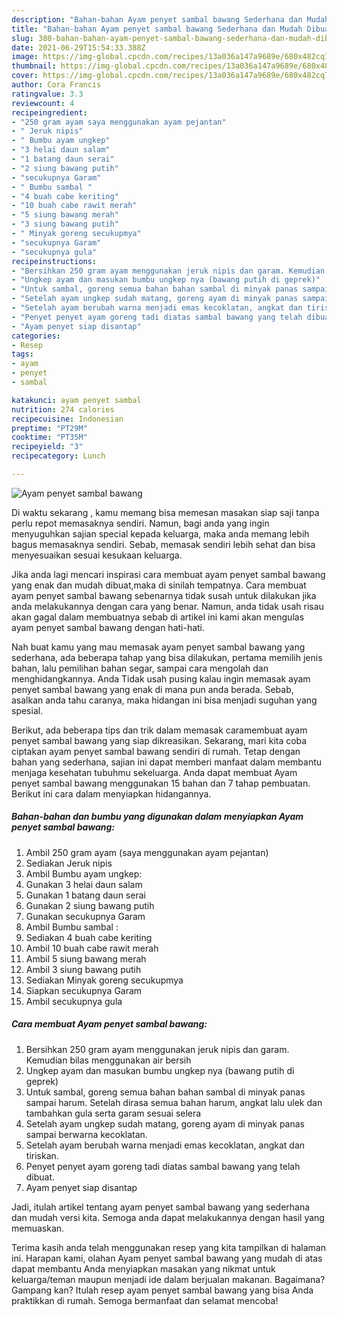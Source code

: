 ```yaml
---
description: "Bahan-bahan Ayam penyet sambal bawang Sederhana dan Mudah Dibuat"
title: "Bahan-bahan Ayam penyet sambal bawang Sederhana dan Mudah Dibuat"
slug: 380-bahan-bahan-ayam-penyet-sambal-bawang-sederhana-dan-mudah-dibuat
date: 2021-06-29T15:54:33.388Z
image: https://img-global.cpcdn.com/recipes/13a036a147a9689e/680x482cq70/ayam-penyet-sambal-bawang-foto-resep-utama.jpg
thumbnail: https://img-global.cpcdn.com/recipes/13a036a147a9689e/680x482cq70/ayam-penyet-sambal-bawang-foto-resep-utama.jpg
cover: https://img-global.cpcdn.com/recipes/13a036a147a9689e/680x482cq70/ayam-penyet-sambal-bawang-foto-resep-utama.jpg
author: Cora Francis
ratingvalue: 3.3
reviewcount: 4
recipeingredient:
- "250 gram ayam saya menggunakan ayam pejantan"
- " Jeruk nipis"
- " Bumbu ayam ungkep"
- "3 helai daun salam"
- "1 batang daun serai"
- "2 siung bawang putih"
- "secukupnya Garam"
- " Bumbu sambal "
- "4 buah cabe keriting"
- "10 buah cabe rawit merah"
- "5 siung bawang merah"
- "3 siung bawang putih"
- " Minyak goreng secukupmya"
- "secukupnya Garam"
- "secukupnya gula"
recipeinstructions:
- "Bersihkan 250 gram ayam menggunakan jeruk nipis dan garam. Kemudian bilas menggunakan air bersih"
- "Ungkep ayam dan masukan bumbu ungkep nya (bawang putih di geprek)"
- "Untuk sambal, goreng semua bahan bahan sambal di minyak panas sampai harum. Setelah dirasa semua bahan harum, angkat lalu ulek dan tambahkan gula serta garam sesuai selera"
- "Setelah ayam ungkep sudah matang, goreng ayam di minyak panas sampai berwarna kecoklatan."
- "Setelah ayam berubah warna menjadi emas kecoklatan, angkat dan tiriskan."
- "Penyet penyet ayam goreng tadi diatas sambal bawang yang telah dibuat."
- "Ayam penyet siap disantap"
categories:
- Resep
tags:
- ayam
- penyet
- sambal

katakunci: ayam penyet sambal 
nutrition: 274 calories
recipecuisine: Indonesian
preptime: "PT29M"
cooktime: "PT35M"
recipeyield: "3"
recipecategory: Lunch

---
```



![Ayam penyet sambal bawang](https://img-global.cpcdn.com/recipes/13a036a147a9689e/680x482cq70/ayam-penyet-sambal-bawang-foto-resep-utama.jpg)

Di waktu  sekarang , kamu memang bisa memesan masakan siap saji tanpa perlu repot memasaknya sendiri. Namun, bagi anda yang ingin menyuguhkan sajian special kepada keluarga, maka anda memang lebih bagus memasaknya sendiri. Sebab, memasak sendiri lebih sehat dan bisa menyesuaikan sesuai kesukaan keluarga.

Jika anda lagi mencari inspirasi cara membuat ayam penyet sambal bawang yang enak dan mudah dibuat,maka di sinilah tempatnya. Cara membuat ayam penyet sambal bawang  sebenarnya tidak susah untuk dilakukan jika anda melakukannya dengan cara yang benar. Namun, anda tidak usah risau akan gagal dalam membuatnya 
sebab di artikel ini kami akan mengulas ayam penyet sambal bawang dengan hati-hati.  



Nah buat kamu yang mau memasak ayam penyet sambal bawang yang sederhana, ada beberapa tahap yang bisa dilakukan, pertama memilih jenis bahan, lalu pemilihan bahan segar, sampai cara mengolah dan menghidangkannya. Anda Tidak usah pusing kalau ingin memasak ayam penyet sambal bawang yang enak di mana pun anda berada. Sebab, asalkan anda  tahu caranya, maka hidangan ini bisa menjadi suguhan yang spesial.

Berikut, ada beberapa tips dan trik dalam memasak caramembuat ayam penyet sambal bawang yang siap dikreasikan. Sekarang, mari kita coba ciptakan ayam penyet sambal bawang sendiri di rumah. Tetap dengan bahan yang sederhana, sajian ini dapat memberi manfaat dalam membantu menjaga kesehatan tubuhmu sekeluarga. Anda dapat membuat Ayam penyet sambal bawang menggunakan 15 bahan dan 7 tahap pembuatan. Berikut ini cara dalam menyiapkan hidangannya.

<!--inarticleads1-->

##### Bahan-bahan dan bumbu yang digunakan dalam menyiapkan Ayam penyet sambal bawang:

1. Ambil 250 gram ayam (saya menggunakan ayam pejantan)
1. Sediakan  Jeruk nipis
1. Ambil  Bumbu ayam ungkep:
1. Gunakan 3 helai daun salam
1. Gunakan 1 batang daun serai
1. Gunakan 2 siung bawang putih
1. Gunakan secukupnya Garam
1. Ambil  Bumbu sambal :
1. Sediakan 4 buah cabe keriting
1. Ambil 10 buah cabe rawit merah
1. Ambil 5 siung bawang merah
1. Ambil 3 siung bawang putih
1. Sediakan  Minyak goreng secukupmya
1. Siapkan secukupnya Garam
1. Ambil secukupnya gula




<!--inarticleads2-->

##### Cara membuat Ayam penyet sambal bawang:

1. Bersihkan 250 gram ayam menggunakan jeruk nipis dan garam. Kemudian bilas menggunakan air bersih
1. Ungkep ayam dan masukan bumbu ungkep nya (bawang putih di geprek)
1. Untuk sambal, goreng semua bahan bahan sambal di minyak panas sampai harum. Setelah dirasa semua bahan harum, angkat lalu ulek dan tambahkan gula serta garam sesuai selera
1. Setelah ayam ungkep sudah matang, goreng ayam di minyak panas sampai berwarna kecoklatan.
1. Setelah ayam berubah warna menjadi emas kecoklatan, angkat dan tiriskan.
1. Penyet penyet ayam goreng tadi diatas sambal bawang yang telah dibuat.
1. Ayam penyet siap disantap




Jadi, itulah artikel tentang  ayam penyet sambal bawang  yang sederhana dan mudah versi kita. Semoga anda dapat melakukannya dengan hasil yang memuaskan. 

Terima kasih anda telah menggunakan resep yang kita tampilkan di halaman ini. Harapan kami, olahan  Ayam penyet sambal bawang yang mudah di atas dapat membantu Anda menyiapkan masakan yang nikmat untuk keluarga/teman maupun menjadi ide dalam berjualan makanan. Bagaimana? Gampang kan? Itulah resep ayam penyet sambal bawang yang bisa Anda praktikkan di rumah. Semoga bermanfaat dan selamat mencoba!

